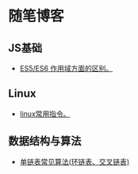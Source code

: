 # 随笔博客
## JS基础
- [ES5/ES6 作用域方面的区别。](https://github.com/keep-run/Blog/issues/1)
## Linux
- [linux常用指令。](https://github.com/keep-run/Blog/issues/2)
## 数据结构与算法
- [单链表常见算法(环链表、交叉链表)](https://github.com/keep-run/Blog/issues/3)
